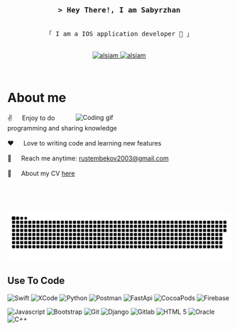 <!-- Intro  -->
<h3 align="center">
        <samp>&gt; Hey There!, I am
                <b>Sabyrzhan</a></b>
        </samp>
</h3>


<p align="center"> 
  <samp>
    <br>
    「 I am a  IOS application developer   」
    <br>
    <br>
  </samp>
</p>

<p align="center">

 <a href="https://www.linkedin.com/in/rustembekov2003/" target="_blank">
  <img src="https://linkedin.com/in/al-siam" alt="alsiam"/>
 </a>
 <a href="https://t.me/qarapaimm" target="_blank">
  <img src="https://img.shields.io/badge/Telegram-2CA5E0?style=for-the-badge&logo=telegram&logoColor=white" alt="alsiam"  />
   
  </a> 
</p>
<br />

<!-- About Section -->
 # About me
 
<p>
 <img align="right" width="350" src="/assets/programmer.gif" alt="Coding gif" />
  
 ✌️ &emsp; Enjoy to do programming and sharing knowledge <br/><br/>
 ❤️ &emsp; Love to writing code and learning new features<br/><br/>
 📧 &emsp; Reach me anytime: rustembekov2003@gmail.com<br/><br/>
 📁 &emsp; About my CV [here](https://github.com/rustembekov/rustembekov/blob/main/CV-Rustembekov%20Sabyrzhan.pdf)

</p>

<br/>
<br/>
<br/>
<p align="center">
 <img width="600" src="assets/github-snake.svg" alt="snake"/>
</p>

## Use To Code
![Swift](https://img.shields.io/badge/Swift-FA7343?style=for-the-badge&logo=swift&logoColor=white)
![XCode](https://img.shields.io/badge/Xcode-007ACC?style=for-the-badge&logo=Xcode&logoColor=white)
![Python](https://img.shields.io/badge/Python-FFD43B?style=for-the-badge&logo=python&logoColor=blue)
![Postman](https://img.shields.io/badge/Postman-FF6C37?style=for-the-badge&logo=Postman&logoColor=white)
![FastApi](https://img.shields.io/badge/fastapi-109989?style=for-the-badge&logo=FASTAPI&logoColor=white)
![CocoaPods](https://img.shields.io/badge/cocoapods-FA2A02?style=for-the-badge&logo=cocoapods&logoColor=white)
![Firebase](https://img.shields.io/badge/firebase-ffca28?style=for-the-badge&logo=firebase&logoColor=black)

![Javascript](https://img.shields.io/badge/Javascript-F0DB4F?style=for-the-badge&labelColor=black&logo=javascript&logoColor=F0DB4F)
![Bootstrap](https://img.shields.io/badge/Bootstrap-563D7C?style=for-the-badge&logo=bootstrap&logoColor=white)
    ![Git](https://img.shields.io/badge/Git-F05032?style=for-the-badge&logo=git&logoColor=white)
    ![Django](https://img.shields.io/badge/Django-092E20?style=for-the-badge&logo=django&logoColor=green)
    ![Gitlab](https://img.shields.io/badge/GitLab-330F63?style=for-the-badge&logo=gitlab&logoColor=white)
    ![HTML 5](https://img.shields.io/badge/HTML5-E34F26?style=for-the-badge&logo=html5&logoColor=white)
    ![Oracle](https://img.shields.io/badge/Oracle-F80000?style=for-the-badge&logo=oracle&logoColor=black)
    ![C++](https://img.shields.io/badge/C%2B%2B-00599C?style=for-the-badge&logo=c%2B%2B&logoColor=white)

<br/>

